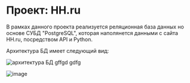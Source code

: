 # Проект: HH.ru

В рамках данного проекта реализуется реляционная база данных но основе СУБД "PostgreSQL", которая наполянется данными с сайта HH.ru, посредством API и Python.

Архитектура БД имеет следующий вид:

![архитектура БД](https://user-images.githubusercontent.com/123110865/233460105-7e5247c9-0077-422c-b0c3-7fddd16db7c6.png)
gffgd	gdfg
	
	
	
	
	
![image](https://user-images.githubusercontent.com/123110865/233460649-b5923f21-985a-45d9-ab18-b09a1406357b.png)
